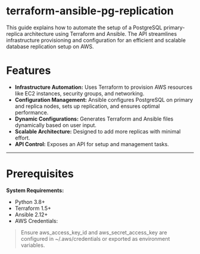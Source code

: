 # terraform-ansible-pg-replication
This guide explains how to automate the setup of a PostgreSQL primary-replica architecture using Terraform and Ansible. The API streamlines infrastructure provisioning and configuration for an efficient and scalable database replication setup on AWS.

# Features
- **Infrastructure Automation:** Uses Terraform to provision AWS resources like EC2 instances, security groups, and networking.
- **Configuration Management:** Ansible configures PostgreSQL on primary and replica nodes, sets up replication, and ensures optimal performance.
- **Dynamic Configurations:** Generates Terraform and Ansible files dynamically based on user input.
- **Scalable Architecture:** Designed to add more replicas with minimal effort.
- **API Control:** Exposes an API for setup and management tasks.

----------------------------------------------------------------------------------------------------------------------------------------------------------------------------------------------------

# Prerequisites

**System Requirements:**

- Python 3.8+
- Terraform 1.5+
- Ansible 2.12+
- AWS Credentials:
> Ensure aws_access_key_id and aws_secret_access_key are configured in ~/.aws/credentials or exported as environment variables.
